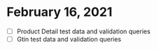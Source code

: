 # February 16, 2021

- [ ] Product Detail test data and validation queries
- [ ] Gtin test data and validation queries
